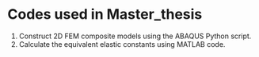 # Codes used in Master_thesis

1. Construct 2D FEM composite models using the ABAQUS Python script.
2. Calculate the equivalent elastic constants using MATLAB code.

